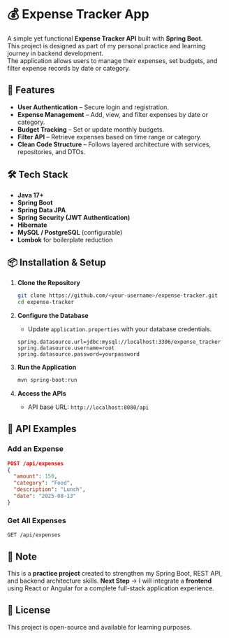 # 💰 Expense Tracker App

A simple yet functional **Expense Tracker API** built with **Spring Boot**.  
This project is designed as part of my personal practice and learning journey in backend development.  
The application allows users to manage their expenses, set budgets, and filter expense records by date or category.


## 🚀 Features

- **User Authentication** – Secure login and registration.
- **Expense Management** – Add, view, and filter expenses by date or category.
- **Budget Tracking** – Set or update monthly budgets.
- **Filter API** – Retrieve expenses based on time range or category.
- **Clean Code Structure** – Follows layered architecture with services, repositories, and DTOs.


## 🛠️ Tech Stack

- **Java 17+**
- **Spring Boot**
- **Spring Data JPA**
- **Spring Security (JWT Authentication)**
- **Hibernate**
- **MySQL / PostgreSQL** (configurable)
- **Lombok** for boilerplate reduction


## 📦 Installation & Setup

1. **Clone the Repository**
   ``` bash
   git clone https://github.com/<your-username>/expense-tracker.git
   cd expense-tracker
   ````

2. **Configure the Database**

   * Update `application.properties` with your database credentials.

   ```properties
   spring.datasource.url=jdbc:mysql://localhost:3306/expense_tracker
   spring.datasource.username=root
   spring.datasource.password=yourpassword
   ```

3. **Run the Application**

   ```bash
   mvn spring-boot:run
   ```

4. **Access the APIs**

   * API base URL: `http://localhost:8080/api`



## 📄 API Examples

### **Add an Expense**

```json
POST /api/expenses
{
  "amount": 150,
  "category": "Food",
  "description": "Lunch",
  "date": "2025-08-13"
}
```

### **Get All Expenses**

```
GET /api/expenses
```


## 📌 Note

This is a **practice project** created to strengthen my Spring Boot, REST API, and backend architecture skills.
**Next Step** → I will integrate a **frontend** using React or Angular for a complete full-stack application experience.


## 📜 License

This project is open-source and available for learning purposes.

